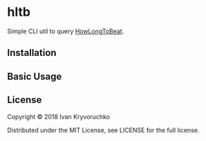 # hltb

Simple CLI util to query [HowLongToBeat](https://howlongtobeat.com).

## Installation

## Basic Usage

## License

Copyright © 2018 Ivan Kryvoruchko

Distributed under the MIT License, see LICENSE for the full license.
